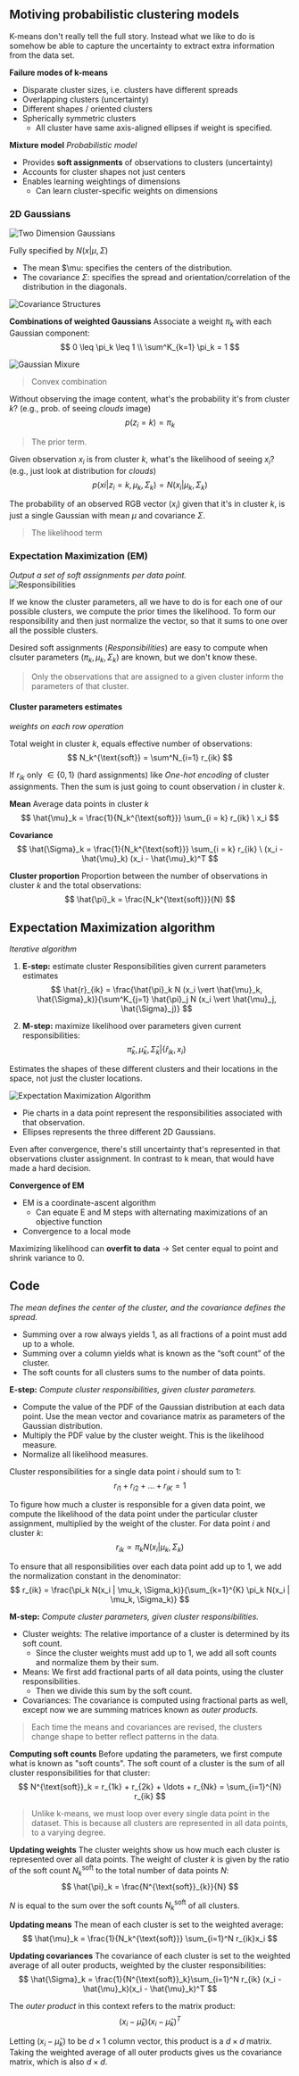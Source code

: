 ## Motiving probabilistic clustering models
K-means don't really tell the full story. Instead what we like to do is somehow be able to capture the uncertainty to extract extra information from the data set.

**Failure modes of k-means**
- Disparate cluster sizes, i.e. clusters have different spreads
- Overlapping clusters (uncertainty)
- Different shapes / oriented clusters
- Spherically symmetric clusters
    - All cluster have same axis-aligned ellipses if weight is specified.

**Mixture model**
*Probabilistic model*
- Provides **soft assignments** of observations to clusters (uncertainty)
- Accounts for cluster shapes not just centers
- Enables learning weightings of dimensions
    - Can learn cluster-specific weights on dimensions

### 2D Gaussians
![Two Dimension Gaussians](img/TwoDimensionGaussians.png)

Fully specified by $N(x \vert \mu, \Sigma)$
- The mean $\mu: specifies the centers of the distribution.
- The covariance $\Sigma$: specifies the spread and orientation/correlation of the distribution in the diagonals.

![Covariance Structures](img/CovarianceStructures.png)

**Combinations of weighted Gaussians**
Associate a weight $\pi_k$ with each Gaussian component:
$$
0 \leq \pi_k \leq 1 \\
\sum^K_{k=1} \pi_k = 1
$$

![Gaussian Mixure](img/GaussianMixure.png)

> Convex combination

Without observing the image content, what's the probability it's from cluster $k$? (e.g., prob. of seeing *clouds* image)
$$
p(z_i = k) = \pi_k
$$

> The prior term.

Given observation $x_i$ is from cluster $k$, what's the likelihood of seeing $x_i$? (e.g., just look at distribution for *clouds*)
$$
p(xi \vert z_i = k, \mu_k, \Sigma_k) = N(x_i \vert \mu_k, \Sigma_k)
$$

The probability of an observed RGB vector ($x_i$) given that it's in cluster $k$, is just a single Gaussian with mean $\mu$ and covariance $\Sigma$.

> The likelihood term

### Expectation Maximization (EM)
*Output a set of soft assignments per data point.*  
![Responsibilities](img/Responsibilities.png)

If we know the cluster parameters, all we have to do is for each one of our possible clusters, we compute the prior times the likelihood. To form our responsibility and then just normalize the vector, so that it sums to one over all the possible clusters.

Desired soft assignments (*Responsibilities*) are easy to compute when clsuter parameters ($\pi_k, \mu_k, \Sigma_k$) are known, but we don't know these.

> Only the observations that are assigned to a given cluster inform the parameters of that cluster.

#### Cluster parameters estimates
*weights on each row operation*  

Total weight in cluster $k$, equals effective number of observations:
$$
N_k^{\text{soft}} = \sum^N_{i=1} r_{ik}
$$

If $r_{ik}$ only $\in \{0, 1\}$ (hard assignments) like *One-hot encoding* of cluster assignments. Then the sum is just going to count observation $i$ in cluster $k$.

**Mean**
Average data points in cluster $k$
$$
\hat{\mu}_k = \frac{1}{N_k^{\text{soft}}} \sum_{i = k} r_{ik} \ x_i
$$

**Covariance**
$$
\hat{\Sigma}_k = \frac{1}{N_k^{\text{soft}}} \sum_{i = k} r_{ik} \ (x_i - \hat{\mu}_k) (x_i - \hat{\mu}_k)^T
$$

**Cluster proportion**
Proportion between the number of observations in cluster $k$ and the total observations:
$$
\hat{\pi}_k = \frac{N_k^{\text{soft}}}{N}
$$

## Expectation Maximization algorithm
*Iterative algorithm*
1. **E-step:** estimate cluster Responsibilities given current parameters estimates
$$
\hat{r}_{ik} = \frac{\hat{\pi}_k N (x_i \vert \hat{\mu}_k, \hat{\Sigma}_k)}{\sum^K_{j=1} \hat{\pi}_j N (x_i \vert \hat{\mu}_j, \hat{\Sigma}_j)}
$$

1. **M-step:**  maximize likelihood over parameters given current responsibilities:
$$
\hat{\pi}_k, \hat{\mu}_k, \hat{\Sigma}_k \vert \{ \hat{r}_{ik}, x_i \}
$$

Estimates the shapes of these different clusters and their locations in the space, not just the cluster locations.  

![Expectation Maximization Algorithm](img/ExpectationMaximizationAlgorithm.png)  

- Pie charts in a data point represent the responsibilities associated with that observation.
- Ellipses represents the three different 2D Gaussians.

Even after convergence, there's still uncertainty that's represented in that observations cluster assignment. In contrast to k mean, that would have made a hard decision.

**Convergence of EM**
- EM is a coordinate-ascent algorithm
    - Can equate E and M steps with alternating maximizations of an objective function
- Convergence to a local mode

Maximizing likelihood can **overfit to data** $\rightarrow$ Set center equal to point and shrink variance to 0.

## Code
*The mean defines the center of the cluster, and the covariance defines the spread.*

- Summing over a row always yields 1, as all fractions of a point must add up to a whole.
- Summing over a column yields what is known as the “soft count” of the cluster.
- The soft counts for all clusters sums to the number of data points.

**E-step:**
*Compute cluster responsibilities, given cluster parameters.*
- Compute the value of the PDF of the Gaussian distribution at each data point. Use the mean vector and covariance matrix as parameters of the Gaussian distribution.
- Multiply the PDF value by the cluster weight. This is the likelihood measure.
- Normalize all likelihood measures.

Cluster responsibilities for a single data point $i$ should sum to 1:  
$$
r_{i1} + r_{i2} + \ldots + r_{iK} = 1
$$

To figure how much a cluster is responsible for a given data point, we compute the likelihood of the data point under the particular cluster assignment, multiplied by the weight of the cluster. For data point $i$ and cluster $k$:  
$$
r_{ik} \propto \pi_k N(x_i | \mu_k, \Sigma_k)
$$

To ensure that all responsibilities over each data point add up to 1, we add the normalization constant in the denominator:  
$$
r_{ik} = \frac{\pi_k N(x_i | \mu_k, \Sigma_k)}{\sum_{k=1}^{K} \pi_k N(x_i | \mu_k, \Sigma_k)}
$$


**M-step:**
*Compute cluster parameters, given cluster responsibilities.*
- Cluster weights: The relative importance of a cluster is determined by its soft count.
    - Since the cluster weights must add up to 1, we add all soft counts and normalize them by their sum.
- Means: We first add fractional parts of all data points, using the cluster responsibilities.
    - Then we divide this sum by the soft count.
- Covariances: The covariance is computed using fractional parts as well, except now we are summing matrices known as *outer products.*

> Each time the means and covariances are revised, the clusters change shape to better reflect patterns in the data.

**Computing soft counts**
Before updating the parameters, we first compute what is known as "soft counts". The soft count of a cluster is the sum of all cluster responsibilities for that cluster:
$$
N^{\text{soft}}_k = r_{1k} + r_{2k} + \ldots + r_{Nk} = \sum_{i=1}^{N} r_{ik}
$$

> Unlike k-means, we must loop over every single data point in the dataset. This is because all clusters are represented in all data points, to a varying degree.

**Updating weights**
The cluster weights show us how much each cluster is represented over all data points. The weight of cluster $k$ is given by the ratio of the soft count $N^{\text{soft}}_{k}$ to the total number of data points $N$:
$$
\hat{\pi}_k = \frac{N^{\text{soft}}_{k}}{N}
$$

$N$ is equal to the sum over the soft counts $N^{\text{soft}}_{k}$ of all clusters.

**Updating means**
The mean of each cluster is set to the weighted average:
$$
\hat{\mu}_k = \frac{1}{N_k^{\text{soft}}} \sum_{i=1}^N r_{ik}x_i
$$

**Updating covariances**
The covariance of each cluster is set to the weighted average of all outer products, weighted by the cluster responsibilities:
$$
\hat{\Sigma}_k = \frac{1}{N^{\text{soft}}_k}\sum_{i=1}^N r_{ik} (x_i - \hat{\mu}_k)(x_i - \hat{\mu}_k)^T
$$

The *outer product* in this context refers to the matrix product:
$$
(x_i - \hat{\mu}_k)(x_i - \hat{\mu}_k)^T
$$

Letting $(x_i - \hat{\mu}_k)$ to be $d \times 1$ column vector, this product is a $d \times d$ matrix. Taking the weighted average of all outer products gives us the covariance matrix, which is also $d \times d$.

